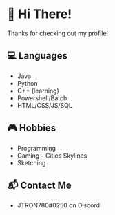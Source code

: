 <!--
**JTRON780/JTRON780** is a ✨ _special_ ✨ repository because its `README.md` (this file) appears on your GitHub profile.

Here are some ideas to get you started:

- 🔭 I’m currently working on ...
- 🌱 I’m currently learning ...
- 👯 I’m looking to collaborate on ...
- 🤔 I’m looking for help with ...
- 💬 Ask me about ...
- 📫 How to reach me: ...
- 😄 Pronouns: ...
- ⚡ Fun fact: ...
-->

# 👋 Hi There!
Thanks for checking out my profile!

## 💻 Languages
- Java
- Python
- C++ (learning)
- Powershell/Batch
- HTML/CSS/JS/SQL
## 🎮 Hobbies
- Programming
- Gaming - Cities Skylines
- Sketching
## 📬 Contact Me
- JTRON780#0250 on Discord
